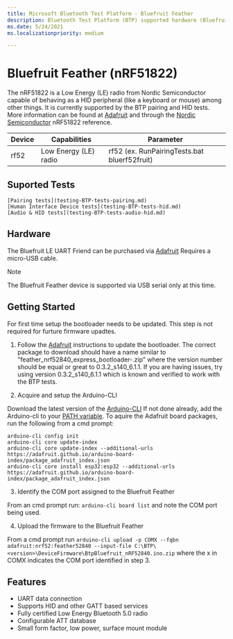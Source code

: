 ```yaml
---
title: Microsoft Bluetooth Test Platform - Bluefruit Feather
description: Bluetooth Test Platform (BTP) supported hardware (Bluefruit Feather).
ms.date: 5/24/2021
ms.localizationpriority: medium

---
```


# Bluefruit Feather (nRF51822)

The nRF51822 is a Low Energy (LE) radio from Nordic Semiconductor capable of behaving as a HID peripheral (like a keyboard or mouse) among other things. It is currently supported by the BTP pairing and HID tests. More information can be found at [Adafruit](https://www.adafruit.com/product/2829) and through the [Nordic Semiconductor](https://www.nordicsemi.com/Products/Low-power-short-range-wireless/nRF51822) nRF51822 reference.


| Device | Capabilities | Parameter |
| --- | --- | --- |
| rf52 | Low Energy (LE) radio | rf52 (ex. RunPairingTests.bat bluerf52fruit) |


## Suported Tests
    [Pairing tests](testing-BTP-tests-pairing.md)
    [Human Interface Device tests](testing-BTP-tests-hid.md) 
    [Audio & HID tests](testing-BTP-tests-audio-hid.md)

## Hardware

The Bluefruit LE UART Friend can be purchased via [Adafruit](https://www.adafruit.com/product/2479)
Requires a micro-USB cable.

> [!NOTE]
> The Bluefruit Feather device is supported via USB serial only at this time. 


## Getting Started 

For first time setup the bootloader needs to be updated. This step is not required for furture firmware upadtes.

1.  Follow the [Adafruit](https://learn.adafruit.com/introducing-the-adafruit-nrf52840-feather/update-bootloader) instructions to update the bootloader. The correct package to download should have a name similar to "feather_nrf52840_express_bootloader-<version>.zip" where the version number should be equal or great to 0.3.2_s140_6.1.1. 
If you are having issues, try using version 0.3.2_s140_6.1.1 which is known and verified to work with the BTP tests.

2.  Acquire and setup the Arduino-CLI

Download the latest version of the [Arduino-CLI](https://arduino.github.io/arduino-cli/latest/installation/#download)
If not done already, add the Arduino-cli to your [PATH variable](https://docs.microsoft.com/en-us/windows-server/administration/windows-commands/path).
To aquire the Adafruit board packages, run the following from a cmd prompt:
```console
arduino-cli config init
arduino-cli core update-index
arduino-cli core update-index --additional-urls https://adafruit.github.io/arduino-board-index/package_adafruit_index.json
arduino-cli core install esp32:esp32 --additional-urls https://adafruit.github.io/arduino-board-index/package_adafruit_index.json
```

3. Identify the COM port assigned to the Bluefruit Feather

From an cmd prompt run: `arduino-cli board list`
and note the COM port being used.

4. Upload the firmware to the Bluefruit Feather

From a cmd prompt run `arduino-cli upload -p COMX --fqbn adafruit:nrf52:feather52840 --input-file C:\BTP\<version>\DeviceFirmware\BtpBluefruit_nRF52840.ino.zip` where the x in COMX indicates the COM port identified in step 3.


## Features

- UART data connection
- Supports HID and other GATT based services 
- Fully certified Low Energy Bluetooth 5.0 radio
- Configurable ATT database
- Small form factor, low power, surface mount module
